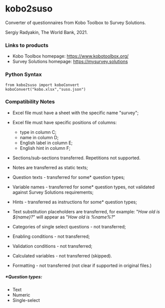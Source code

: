 # kobo2suso
Converter of questionnaires from Kobo Toolbox to Survey Solutions.

Sergiy Radyakin, Thе Wоrld Bаnk, 2021.

### Links to products

* Kobo Toolbox homepage: https://www.kobotoolbox.org/
* Survey Solutions homepage: https://mysurvey.solutions


### Python Syntax

```
from kobo2suso import koboConvert
koboConvert("kobo.xlsx","suso.json")
```

### Compatibility Notes
- Excel file must have a sheet with the specific name "survey";
- Excel file must have specific positions of columns:
  - type in column C;
  - name in column D;
  - English label in column E;
  - English hint in column F;

- Sections/sub-sections transferred. Repetitions not supported.
- Notes are transferred as static texts;
- Question texts - transferred for some* question types;
- Variable names - transferred for some* question types, not validated against Survey Solutions requirements;
- Hints - transferred as instructions for some* question types;
- Text substitution placeholders are transferred, for example: "*How old is ${name}?*" will appear as "*How old is %name%?*"
- Categories of single select questions - not transferred;
- Enabling conditions - not transferred;
- Validation conditions - not transferred;
- Calculated variables - not transferred (skipped).
- Formatting - not transferred (not clear if supported in original files.)



##### ***Question types**:
- Text
- Numeric
- Single-select
